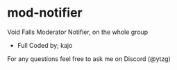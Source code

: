 # mod-notifier
Void Falls Moderator Notifier, on the whole group 
- Full Coded by; kajo

For any questions feel free to ask me on Discord (@ytzg)
